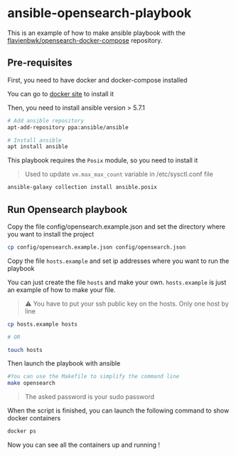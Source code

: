 # ansible-opensearch-playbook

This is an example of how to make ansible playbook with the [flavienbwk/opensearch-docker-compose](https://github.com/flavienbwk/opensearch-docker-compose) repository.

## Pre-requisites

First, you need to have docker and docker-compose installed

You can go to [docker site](https://docs.docker.com/compose/install/) to install it

Then, you need to install ansible version > 5.7.1

```bash
# Add ansible repository
apt-add-repository ppa:ansible/ansible

# Install ansible
apt install ansible
```

This playbook requires the `Posix` module, so you need to install it

> Used to update `vm.max_max_count` variable in /etc/sysctl.conf file

```bash
ansible-galaxy collection install ansible.posix
```

## Run Opensearch playbook

Copy the file config/opensearch.example.json and set the directory where you want to install the project

```bash
cp config/opensearch.example.json config/opensearch.json
```

Copy the file `hosts.example` and set ip addresses where you want to run the playbook

You can just create the file `hosts` and make your own. `hosts.example` is just an example of how to make your file.

> :warning: You have to put your ssh public key on the hosts.
> Only one host by line

```bash
cp hosts.example hosts

# OR

touch hosts
```

Then launch the playbook with ansible

```bash
#You can use the Makefile to simplify the command line
make opensearch
```

> The asked password is your sudo password

When the script is finished, you can launch the following command to show docker containers

```bash
docker ps
```

Now you can see all the containers up and running !
